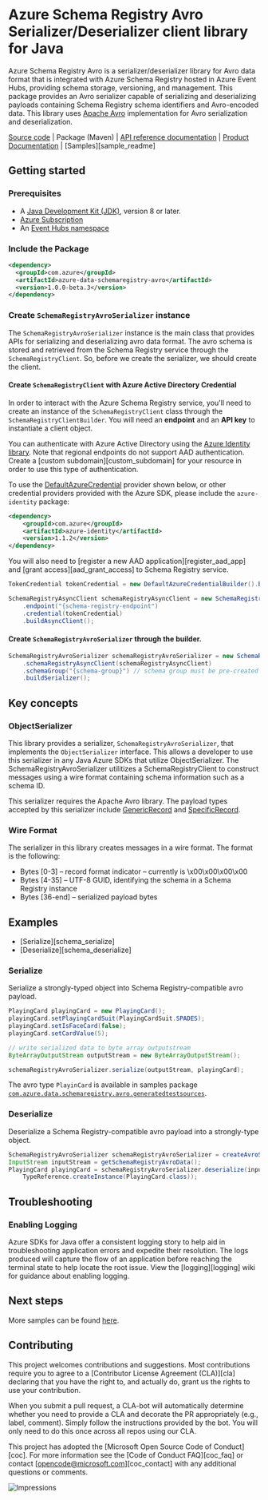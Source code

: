 # Azure Schema Registry Avro Serializer/Deserializer client library for Java

Azure Schema Registry Avro is a serializer/deserializer library for Avro data format that is integrated with Azure
Schema Registry hosted in Azure Event Hubs, providing schema storage, versioning, and management. This package
provides an Avro serializer capable of serializing and deserializing payloads containing Schema Registry schema
identifiers and Avro-encoded data. This library uses [Apache Avro][apache_avro] implementation for Avro serialization
and deserialization.

[Source code][source_code] | Package (Maven) | [API reference documentation][api_reference_doc] | [Product Documentation][product_documentation] | [Samples][sample_readme]

## Getting started

### Prerequisites

- A [Java Development Kit (JDK)][jdk_link], version 8 or later.
- [Azure Subscription][azure_subscription]
- An [Event Hubs namespace][event_hubs_namespace]

### Include the Package

[//]: # ({x-version-update-start;com.azure:azure-data-schemaregistry-avro;current})
```xml
<dependency>
  <groupId>com.azure</groupId>
  <artifactId>azure-data-schemaregistry-avro</artifactId>
  <version>1.0.0-beta.3</version>
</dependency>
```
[//]: # ({x-version-update-end})

### Create `SchemaRegistryAvroSerializer` instance

The `SchemaRegistryAvroSerializer` instance is the main class that provides APIs for serializing and
deserializing avro data format. The avro schema is stored and retrieved from the Schema Registry service
through the `SchemaRegistryClient`. So, before we create the serializer, we should create the client.

#### Create `SchemaRegistryClient` with Azure Active Directory Credential
 
In order to interact with the Azure Schema Registry service, you'll need to create an instance of the
`SchemaRegistryClient` class through the `SchemaRegistryClientBuilder`. You will need an **endpoint** and an 
**API key** to instantiate a client object.  

You can authenticate with Azure Active Directory using the [Azure Identity library][azure_identity]. Note that regional 
endpoints do not support AAD authentication. Create a [custom subdomain][custom_subdomain] for your resource in order to
use this type of authentication.

To use the [DefaultAzureCredential][DefaultAzureCredential] provider shown below, or other credential providers provided
with the Azure SDK, please include the `azure-identity` package:

[//]: # ({x-version-update-start;com.azure:azure-identity;dependency})
```xml
<dependency>
    <groupId>com.azure</groupId>
    <artifactId>azure-identity</artifactId>
    <version>1.1.2</version>
</dependency>
```

You will also need to [register a new AAD application][register_aad_app] and [grant access][aad_grant_access] to
 Schema Registry service.
 
 <!-- embedme ./src/samples/java/com/azure/data/schemaregistry/avro/ReadmeSamples.java#L32-L37 -->
 ```java
 TokenCredential tokenCredential = new DefaultAzureCredentialBuilder().build();
 
 SchemaRegistryAsyncClient schemaRegistryAsyncClient = new SchemaRegistryClientBuilder()
     .endpoint("{schema-registry-endpoint")
     .credential(tokenCredential)
     .buildAsyncClient();
 ```

#### Create `SchemaRegistryAvroSerializer` through the builder.  

<!-- embedme ./src/samples/java/com/azure/data/schemaregistry/avro/ReadmeSamples.java#L39-L42 -->
```java
SchemaRegistryAvroSerializer schemaRegistryAvroSerializer = new SchemaRegistryAvroSerializerBuilder()
    .schemaRegistryAsyncClient(schemaRegistryAsyncClient)
    .schemaGroup("{schema-group}") // schema group must be pre-created
    .buildSerializer();
```

## Key concepts
### ObjectSerializer
This library provides a serializer, `SchemaRegistryAvroSerializer`, that implements the `ObjectSerializer` interface. 
This allows a developer to use this serializer in any Java Azure SDKs that utilize ObjectSerializer. The
SchemaRegistryAvroSerializer utilitizes a SchemaRegistryClient to construct messages using a wire format containing
schema information such as a schema ID.

This serializer requires the Apache Avro library. The payload types accepted by this serializer include
[GenericRecord][generic_record] and [SpecificRecord][specific_record].

### Wire Format
The serializer in this library creates messages in a wire format. The format is the following:

- Bytes [0-3] – record format indicator – currently is \x00\x00\x00\x00
- Bytes [4-35] – UTF-8 GUID, identifying the schema in a Schema Registry instance
- Bytes [36-end] – serialized payload bytes

## Examples

* [Serialize][schema_serialize]
* [Deserialize][schema_deserialize]

### Serialize
Serialize a strongly-typed object into Schema Registry-compatible avro payload.
<!-- embedme ./src/samples/java/com/azure//data/schemaregistry/avro/ReadmeSamples.java#L53-L61 -->
```java
PlayingCard playingCard = new PlayingCard();
playingCard.setPlayingCardSuit(PlayingCardSuit.SPADES);
playingCard.setIsFaceCard(false);
playingCard.setCardValue(5);

// write serialized data to byte array outputstream
ByteArrayOutputStream outputStream = new ByteArrayOutputStream();

schemaRegistryAvroSerializer.serialize(outputStream, playingCard);
```

The avro type `PlayinCard` is available in samples package 
[`com.azure.data.schemaregistry.avro.generatedtestsources`][generated_types].

### Deserialize
Deserialize a Schema Registry-compatible avro payload into a strongly-type object.

<!-- embedme ./src/samples/java/com/azure//data/schemaregistry/avro/ReadmeSamples.java#L68-L71 -->
```java
SchemaRegistryAvroSerializer schemaRegistryAvroSerializer = createAvroSchemaRegistrySerializer();
InputStream inputStream = getSchemaRegistryAvroData();
PlayingCard playingCard = schemaRegistryAvroSerializer.deserialize(inputStream,
    TypeReference.createInstance(PlayingCard.class));
```

## Troubleshooting

### Enabling Logging

Azure SDKs for Java offer a consistent logging story to help aid in troubleshooting application errors and expedite
their resolution. The logs produced will capture the flow of an application before reaching the terminal state to help
locate the root issue. View the [logging][logging] wiki for guidance about enabling logging.

## Next steps
More samples can be found [here][samples].

## Contributing

This project welcomes contributions and suggestions. Most contributions require you to agree to a [Contributor License Agreement (CLA)][cla] declaring that you have the right to, and actually do, grant us the rights to use your contribution.

When you submit a pull request, a CLA-bot will automatically determine whether you need to provide a CLA and decorate the PR appropriately (e.g., label, comment). Simply follow the instructions provided by the bot. You will only need to do this once across all repos using our CLA.

This project has adopted the [Microsoft Open Source Code of Conduct][coc]. For more information see the [Code of Conduct FAQ][coc_faq] or contact [opencode@microsoft.com][coc_contact] with any additional questions or comments.

<!-- LINKS -->
[samples]: https://github.com/Azure/azure-sdk-for-java/blob/master/sdk/schemaregistry/azure-data-schemaregistry-avro/src/samples/java/com/azure/data/schemaregistry/avro
[generated_types]: https://github.com/Azure/azure-sdk-for-java/blob/master/sdk/schemaregistry/azure-data-schemaregistry-avro/src/samples/java/com/azure/data/schemaregistry/avro/generatedtestsources
[source_code]: https://github.com/Azure/azure-sdk-for-java/blob/master/sdk/schemaregistry/azure-data-schemaregistry-avro/src
[samples_code]: https://github.com/Azure/azure-sdk-for-java/blob/master/sdk/schemaregistry/azure-data-schemaregistry-avro/src/samples/
[azure_subscription]: https://azure.microsoft.com/free/
[apache_avro]: https://avro.apache.org/
[api_reference_doc]: https://aka.ms/schemaregistry
[azure_cli]: https://docs.microsoft.com/cli/azure
[azure_portal]: https://portal.azure.com
[azure_identity]: https://github.com/Azure/azure-sdk-for-java/tree/master/sdk/identity/azure-identity
[DefaultAzureCredential]: https://github.com/Azure/azure-sdk-for-java/blob/master/sdk/identity/azure-identity/README.md#defaultazurecredential
[event_hubs_namespace]: https://docs.microsoft.com/azure/event-hubs/event-hubs-about
[jdk_link]: https://docs.microsoft.com/java/azure/jdk/?view=azure-java-stable
[product_documentation]: https://aka.ms/schemaregistry
[specific_record]: https://avro.apache.org/docs/1.9.2/api/java/org/apache/avro/specific/SpecificRecord.html
[generic_record]: https://avro.apache.org/docs/1.9.2/api/java/org/apache/avro/generic/GenericRecord.html

![Impressions](https://azure-sdk-impressions.azurewebsites.net/api/impressions/azure-sdk-for-java%2Fsdk%2Fschemaregistry%2Fazure-data-schemaregistry-avro%2FREADME.png)
